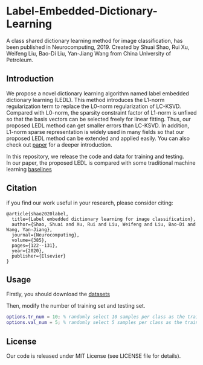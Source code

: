 # Label-Embedded-Dictionary-Learning
A class shared dictionary learning method for image classification, has been published in Neurocomputing, 2019.
Created by Shuai Shao, Rui Xu, Weifeng Liu, Bao-Di Liu, Yan-Jiang Wang from China University of Petroleum.<br>


## Introduction<br>
We propose a novel dictionary learning algorithm named label embedded dictionary learning (LEDL). This method introduces the L1-norm regularization term to replace the L0-norm regularization of LC-KSVD. Compared with L0-norm, the sparsity constraint factor of L1-norm is unfixed so that the basis vectors can be selected freely for linear fitting. Thus, our proposed LEDL method can get smaller errors than LC-KSVD. In addition, L1-norm sparse representation is widely used in many fields so that our proposed LEDL method can be extended and applied easily.  You can also check out [paper](https://sci-hub.do/10.1016/j.neucom.2019.12.071) for a deeper introduction.<br>

In this repository, we release the code and data for training and testing.<br>
In our paper, the proposed LEDL is compared with some traditional machine learning [baselines](https://github.com/The-Shuai/Visual-Classifier-Baselines)

## Citation
if you find our work useful in your research, please consider citing:<br>
```
@article{shao2020label,
  title={Label embedded dictionary learning for image classification},
  author={Shao, Shuai and Xu, Rui and Liu, Weifeng and Liu, Bao-Di and Wang, Yan-Jiang},
  journal={Neurocomputing},
  volume={385},
  pages={122--131},
  year={2020},
  publisher={Elsevier}
}
```

## Usage<br>
Firstly, you should download the [datasets](https://pan.baidu.com/s/1zEDDzRB2Dbz_otDWUMflMQ)

Then, modify the number of training set and testing set.<br>

```matlab 
options.tr_num = 10; % randomly select 10 samples per class as the training data
options.val_num = 5; % randomly select 5 samples per class as the training data
```
## License
Our code is released under MIT License (see LICENSE file for details).



